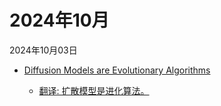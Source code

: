 # 2024年10月

2024年10月03日

- [Diffusion Models are Evolutionary Algorithms](2024年10月03日/Diffusion_Models_are_Evolutionary_Algorithms.md)

    - [翻译: 扩散模型是进化算法。](2024年10月03日/Diffusion_Models_are_Evolutionary_Algorithms.md)